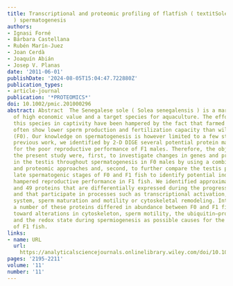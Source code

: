 ```yaml
---
title: Transcriptional and proteomic profiling of flatfish ( textitSolea senegalensis
  ) spermatogenesis
authors:
- Ignasi Forné
- Bárbara Castellana
- Rubén Marín‐Juez
- Joan Cerdà
- Joaquín Abián
- Josep V. Planas
date: '2011-06-01'
publishDate: '2024-08-05T15:04:47.722880Z'
publication_types:
- article-journal
publication: '*PROTEOMICS*'
doi: 10.1002/pmic.201000296
abstract: Abstract  The Senegalese sole ( Solea senegalensis ) is a marine flatfish
  of high economic value and a target species for aquaculture. The efforts to reproduce
  this species in captivity have been hampered by the fact that farmed males (F1)
  often show lower sperm production and fertilization capacity than wild‐type males
  (F0). Our knowledge on spermatogenesis is however limited to a few studies. In a
  previous work, we identified by 2‐D DIGE several potential protein markers in testis
  for the poor reproductive performance of F1 males. Therefore, the objectives of
  the present study were, first, to investigate changes in genes and proteins expressed
  in the testis throughout spermatogenesis in F0 males by using a combination of transcriptomic
  and proteomic approaches and, second, to further compare the testis proteome between
  late spermatogenic stages of F0 and F1 fish to identify potential indicators of
  hampered reproductive performance in F1 fish. We identified approximately 400 genes
  and 49 proteins that are differentially expressed during the progression of spermatogenesis
  and that participate in processes such as transcriptional activation, the ubiquitin–proteasome
  system, sperm maturation and motility or cytoskeletal remodeling. Interestingly,
  a number of these proteins differed in abundance between F0 and F1 fish, pointing
  toward alterations in cytoskeleton, sperm motility, the ubiquitin–proteasome system
  and the redox state during spermiogenesis as possible causes for the decreased fertility
  of F1 fish.
links:
- name: URL
  url: 
    https://analyticalsciencejournals.onlinelibrary.wiley.com/doi/10.1002/pmic.201000296
pages: '2195-2211'
volume: '11'
number: '11'
---
```

